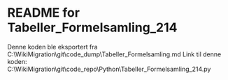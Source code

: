 # README for Tabeller_Formelsamling_214
Denne koden ble eksportert fra C:\WikiMigration\git\code_dump\Tabeller_Formelsamling.md
Link til denne koden: C:\WikiMigration\git\code_repo\Python\Tabeller_Formelsamling_214.py
